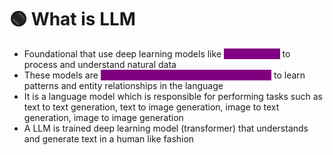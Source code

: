 # 🟢 What is LLM

* Foundational that use deep learning models like <mark style="color:purple;background-color:purple;">**transformers**</mark> to process and understand natural data
* These models are <mark style="color:purple;background-color:purple;">**trained on massive amounts of text data**</mark> to learn patterns and entity relationships in the language
* It is a language model which is responsible for performing tasks such as text to text generation, text to image generation, image to text generation, image to image generation
* A LLM is trained deep learning model (transformer) that understands and generate text in a human like fashion
